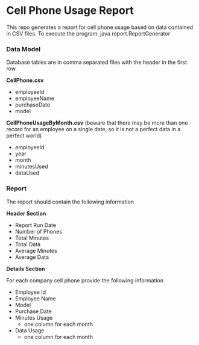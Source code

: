 # Cell Phone Usage Report
This repo generates a report for cell phone usage based on data contained in CSV files.
To execute the program: java report.ReportGenerator

### Data Model
Database tables are in comma separated files with the header in the first row. 

**CellPhone.csv**
*	employeeId
*	employeeName
*	purchaseDate
*	model

**CellPhoneUsageByMonth.csv** (beware that there may be more than one record for an employee on a single date, so it is not a perfect data in a perfect world)
*	employeeId
*	year
*	month
*	minutesUsed
*	dataUsed

### Report  

The report should contain the following information

**Header Section**

*	Report Run Date
*	Number of Phones
*	Total Minutes
*	Total Data
*	Average Minutes
*	Average Data

**Details Section**

For each company cell phone provide the following information
*	Employee Id
*	Employee Name
*	Model
*	Purchase Date
*	Minutes Usage
    *	one column for each month
*	Data Usage
    *	one column for each month


